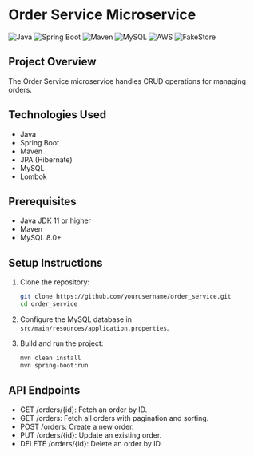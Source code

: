 # Order Service Microservice

![Java](https://img.shields.io/badge/Java-ED8B00?style=for-the-badge&logo=java&logoColor=white)
![Spring Boot](https://img.shields.io/badge/Spring_Boot-6DB33F?style=for-the-badge&logo=spring-boot&logoColor=white)
![Maven](https://img.shields.io/badge/Maven-C71A36?style=for-the-badge&logo=apache-maven&logoColor=white)
![MySQL](https://img.shields.io/badge/MySQL-4479A1?style=for-the-badge&logo=mysql&logoColor=white)
![AWS](https://img.shields.io/badge/AWS-232F3E?style=for-the-badge&logo=amazon-aws&logoColor=white)
![FakeStore](https://img.shields.io/badge/FakeStore-FF4500?style=for-the-badge&logo=fakestore&logoColor=white)

## Project Overview
The Order Service microservice handles CRUD operations for managing orders.

## Technologies Used
- Java
- Spring Boot
- Maven
- JPA (Hibernate)
- MySQL
- Lombok

## Prerequisites
- Java JDK 11 or higher
- Maven
- MySQL 8.0+

## Setup Instructions
1. Clone the repository:
    ```sh
    git clone https://github.com/yourusername/order_service.git
    cd order_service
    ```

2. Configure the MySQL database in `src/main/resources/application.properties`.

3. Build and run the project:
    ```sh
    mvn clean install
    mvn spring-boot:run
    ```

## API Endpoints
- GET /orders/{id}: Fetch an order by ID.
- GET /orders: Fetch all orders with pagination and sorting.
- POST /orders: Create a new order.
- PUT /orders/{id}: Update an existing order.
- DELETE /orders/{id}: Delete an order by ID.



